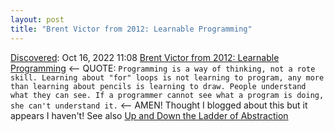 ```yaml
---
layout: post
title: "Brent Victor from 2012: Learnable Programming"
---
```

[Discovered](http://rolandtanglao.com/2020/07/29/p1-blogthis-checkvist-list-links-to-blog/): Oct 16, 2022 11:08  [Brent Victor from 2012: Learnable Programming](http://worrydream.com/LearnableProgramming/) <-- QUOTE: `Programming is a way of thinking, not a rote skill. Learning about "for" loops is not learning to program, any more than learning about pencils is learning to draw.
People understand what they can see. If a programmer cannot see what a program is doing, she can't understand it.` <-- AMEN! Thought I blogged about this but it appears I haven't! See also [Up and Down the Ladder of Abstraction](http://worrydream.com/LadderOfAbstraction/)
